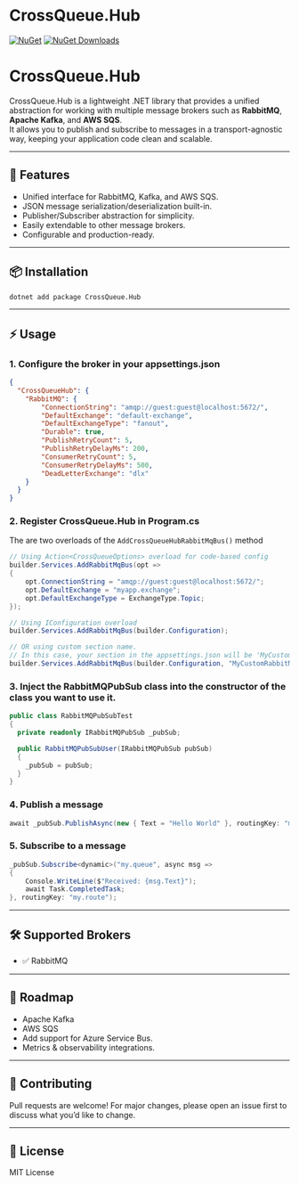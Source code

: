 # CrossQueue.Hub

[![NuGet](https://img.shields.io/nuget/v/CrossQueue.Hub.svg)](https://www.nuget.org/packages/CrossQueue.Hub)
[![NuGet Downloads](https://img.shields.io/nuget/dt/CrossQueue.Hub.svg)](https://www.nuget.org/packages/CrossQueue.Hub)

# CrossQueue.Hub

CrossQueue.Hub is a lightweight .NET library that provides a unified abstraction for working with multiple message brokers such as **RabbitMQ**, **Apache Kafka**, and **AWS SQS**.  
It allows you to publish and subscribe to messages in a transport-agnostic way, keeping your application code clean and scalable.

---

## 🚀 Features
- Unified interface for RabbitMQ, Kafka, and AWS SQS.
- JSON message serialization/deserialization built-in.
- Publisher/Subscriber abstraction for simplicity.
- Easily extendable to other message brokers.
- Configurable and production-ready.

---

## 📦 Installation
```bash
dotnet add package CrossQueue.Hub
```

---

## ⚡ Usage

### 1. Configure the broker in your appsettings.json
```json
{
  "CrossQueueHub": {
    "RabbitMQ": {
        "ConnectionString": "amqp://guest:guest@localhost:5672/",
        "DefaultExchange": "default-exchange",
        "DefaultExchangeType": "fanout",
        "Durable": true,
        "PublishRetryCount": 5,
        "PublishRetryDelayMs": 200,
        "ConsumerRetryCount": 5,
        "ConsumerRetryDelayMs": 500,
        "DeadLetterExchange": "dlx"
    }
  }
}
```

### 2. Register CrossQueue.Hub in Program.cs
The are two overloads of the ```AddCrossQueueHubRabbitMqBus()``` method
```csharp
// Using Action<CrossQueueOptions> overload for code-based config
builder.Services.AddRabbitMqBus(opt =>
{
    opt.ConnectionString = "amqp://guest:guest@localhost:5672/";
    opt.DefaultExchange = "myapp.exchange";
    opt.DefaultExchangeType = ExchangeType.Topic;
});

// Using IConfiguration overload
builder.Services.AddRabbitMqBus(builder.Configuration);

// OR using custom section name.
// In this case, your section in the appsettings.json will be 'MyCustomRabbitMq' instead of 'CrossQueueHub'
builder.Services.AddRabbitMqBus(builder.Configuration, "MyCustomRabbitMq");
```

### 3. Inject the RabbitMQPubSub class into the constructor of the class you want to use it.
```csharp
public class RabbitMQPubSubTest
{
  private readonly IRabbitMQPubSub _pubSub;

  public RabbitMQPubSubUser(IRabbitMQPubSub pubSub)
  {
    _pubSub = pubSub;
  }
}
```

### 4. Publish a message
```csharp
await _pubSub.PublishAsync(new { Text = "Hello World" }, routingKey: "my.route");
```

### 5. Subscribe to a message
```csharp
_pubSub.Subscribe<dynamic>("my.queue", async msg =>
{
    Console.WriteLine($"Received: {msg.Text}");
    await Task.CompletedTask;
}, routingKey: "my.route");
```

---

## 🛠 Supported Brokers
- ✅ RabbitMQ  

---

## 📖 Roadmap
- Apache Kafka  
- AWS SQS  
- Add support for Azure Service Bus.
- Metrics & observability integrations.

---

## 🤝 Contributing
Pull requests are welcome! For major changes, please open an issue first to discuss what you’d like to change.

---

## 📜 License
MIT License